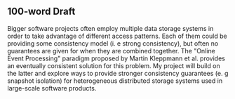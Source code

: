 ## 100-word Draft

Bigger software projects often employ multiple data storage systems in order to take advantage of different access patterns. Each of them could be providing some consistency model (i. e strong consistency), but often no guarantees are given for when they are combined together. The "Online Event Processing" paradigm proposed by Martin Kleppmann et al. provides an eventually consistent solution for this problem. My project will build on the latter and explore ways to provide stronger consistency guarantees (e. g snapshot isolation) for heterogeneous distributed storage systems used in large-scale software products.
